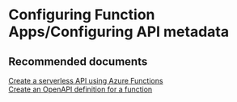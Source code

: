 <properties
	pageTitle="Configuring Function Apps/Configuring API metadata"
	description="Configuring Function Apps/Configuring API metadata"
	service="microsoft.web"
	resource="functions"
	authors="shrahman"
	displayOrder=""
	selfHelpType="generic"
	supportTopicIds="32518046"
	resourceTags=""
	productPesIds="16072"
	cloudEnvironments="public"
	articleId="00dd67ae-9d40-400e-b1e8-40ef62974daf"
/>

# Configuring Function Apps/Configuring API metadata

## **Recommended documents**

[Create a serverless API using Azure Functions](https://docs.microsoft.com/azure/azure-functions/functions-create-serverless-api)<br>
[Create an OpenAPI definition for a function](https://docs.microsoft.com/azure/azure-functions/functions-openapi-definition)

